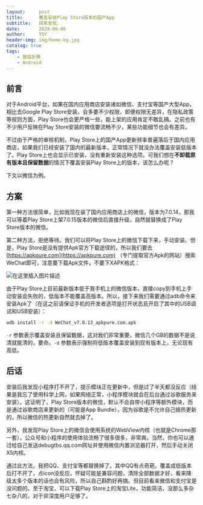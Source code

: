 ```yaml
---
layout:     post
title:      覆盖安装Play Store版本的国产App
subtitle:   探索发现。
date:       2020-06-06
author:     YSY
header-img: img/home-bg.jpg
catalog: true
tags:
    - 鼓捣折腾
    - Android
---
```


## 前言

对于Android平台，如果在国内应用商店安装诸如微信、支付宝等国产大型App，相比去Google Play Store安装，会多要不少权限，即便权限无差异，在隐私政策等规则方面，Play Store也会更严格一些，能上架的应用肯定不敢乱搞。之前也有不少用户反映在Play Store安装的微信要流畅不少，某些功能细节也会有差异。

不过由于严格的审核机制，Play Store上的国产App更新频率普遍落后于国内应用商店，如果我们已经安装了国内的最新版本，正常情况下就没办法覆盖安装低版本了。Play Store上也会显示已安装，没有重新安装这种选项。可我们想在**不卸载原有版本且保留数据**的情况下覆盖安装Play Store上的版本，该怎么办呢？

下文以微信为例。

## 方案

第一种方法很简单，比如我现在装了国内应用商店上的微信，版本为7.0.14，那我可以等着Play Store上架7.0.15版本的微信后直接升级，自然就替换成了Play Store版本的微信。

第二种方法，拒绝等待。我们可以将Play Store上的微信下载下来，手动安装。但是，Play Store是没有提供Apk官方下载途径的，所以我们要去 [https://apkpure.com](https://apkpure.com) （专门提取官方Apk的网站）搜索WeChat即可，注意要下载Apk文件，不要下XAPK格式：

![在这里插入图片描述](https://imgconvert.csdnimg.cn/2020060612375117.png?x-oss-process=image/watermark,type_ZmFuZ3poZW5naGVpdGk,shadow_10,text_aHR0cHM6Ly9ibG9nLmNzZG4ubmV0L3lzeTk1MDgwMw==,size_16,color_FFFFFF,t_70)

由于Play Store上目前最新版本低于我手机上的微信版本，直接copy到手机上手动安装会失败的，低版本不能覆盖高版本。所以，接下来我们需要通过adb命令来安装Apk了（在这之前请保证手机的开发者选项是打开状态且开启了其中的USB调试和USB安装）：

```bash
adb install -r -d WeChat_v7.0.13_apkpure.com.apk
```

`-r` 参数表示覆盖安装且保留数据，这对我们非常重要，微信几个GB的数据不是说清就能清的，要命。`-d` 参数表示强制将低版本覆盖安装到现有版本上，无论现有高低。

## 后话

安装后我发现小程序打不开了，提示模块正在更新中，但是过了半天都没反应（结果是我忘了使用科学上网，如果网络正常，小程序模块就会在后台通过谷歌服务来安装）。这证明了，Play Store版本的微信，默认不会自带小程序等额外模块，而是通过谷歌商店来更新的（可能是App Bundle），因为谷歌是不允许自己搞热更新的，所以微信的热更新自然就去掉了。

另外，我发现Play Store上的微信会使用系统的WebView内核（也就是Chrome那一套），公众号和小程序的使用体验流畅了很多很多，非常爽。当然，你也可以通过给自己发送debugtbs.qq.com网址并使用微信内置浏览器打开，然后手动关闭X5内核。

通过此方法，我把QQ、支付宝等都替换掉了。其中QQ有点奇葩，覆盖成低版本后打不开了，点icon没反应，怀疑可能是兼容问题，清除全部数据才好，看来降级太多个版本的话也会有风险，所以自己斟酌好再搞。但目前看来微信和支付宝是没问题的。至于淘宝，可以下载Play Store上的淘宝Lite，功能简洁，没那么多杂七杂八的，对于非深度用户足够了。

